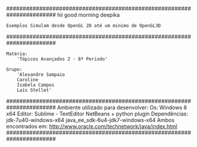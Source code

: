 ﻿#######################################################################
hii 
good morning deepika


	Exemplos Simulam desde OpenGL 2D até um minimo de OpenGL3D

#######################################################################

	Matéria:
   		'Tópicos Avançados 2 - 8º Periodo'

	Grupo: 
    	'Alexandre Sampaio
    	Caroline
    	Isabela Campos
    	Laís Stellet'

#######################################################################
	Ambiente utilizado para desenvolver:
			Os:
				Windows 8 x64
			Editor:
				Sublime - TextEditor
				NetBeans + python plugin
			Dependências:
				jdk-7u40-windows-x64
				java_ee_sdk-6u4-jdk7-windows-x64
				Ambos encontrados em:
					http://www.oracle.com/technetwork/java/index.html
#######################################################################
